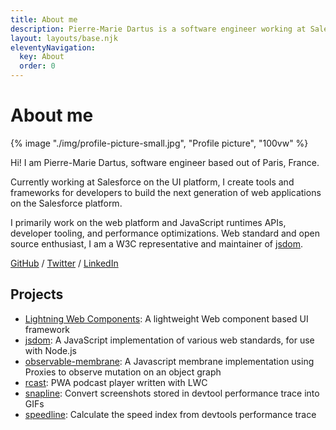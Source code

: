 ```yaml
---
title: About me
description: Pierre-Marie Dartus is a software engineer working at Salesforce. He primarily works on web platform tooling and performance optimizations.
layout: layouts/base.njk
eleventyNavigation:
  key: About
  order: 0
---
```


# About me

{% image "./img/profile-picture-small.jpg", "Profile picture", "100vw" %}

Hi! I am Pierre-Marie Dartus, software engineer based out of Paris, France.

Currently working at Salesforce on the UI platform, I create tools and frameworks for developers to build the next generation of web applications on the Salesforce platform.

I primarily work on the web platform and JavaScript runtimes APIs, developer tooling, and performance optimizations. Web standard and open source enthusiast, I am a W3C representative and maintainer of [jsdom](https://github.com/jsdom/jsdom).

[GitHub](https://github.com/pmdartus) / [Twitter](https://twitter.com/pmdartus) / [LinkedIn](https://www.linkedin.com/in/pmdartus)

## Projects

-   [Lightning Web Components](https://github.com/salesforce/lwc): A lightweight Web component based UI framework
-   [jsdom](https://github.com/jsdom/jsdom): A JavaScript implementation of various web standards, for use with Node.js
-   [observable-membrane](https://github.com/salesforce/observable-membrane): A Javascript membrane implementation using Proxies to observe mutation on an object graph
-   [rcast](https://github.com/pmdartus/rcast): PWA podcast player written with LWC
-   [snapline](https://github.com/pmdartus/snapline): Convert screenshots stored in devtool performance trace into GIFs
-   [speedline](https://github.com/paulirish/speedline): Calculate the speed index from devtools performance trace
